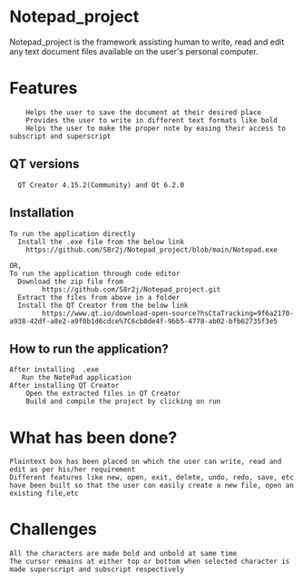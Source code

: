# Notepad_project
Notepad_project is the framework assisting human to write, read and edit any text document files available on the user's personal computer.


# Features
        Helps the user to save the document at their desired place
        Provides the user to write in different text formats like bold
        Helps the user to make the proper note by easing their access to subscript and superscript
        
## QT versions
      QT Creator 4.15.2(Community) and Qt 6.2.0
      
## Installation
    To run the application directly
      Install the .exe file from the below link
        https://github.com/S8r2j/Notepad_project/blob/main/Notepad.exe
        
    OR,
    To run the application through code editor
      Download the zip file from
            https://github.com/S8r2j/Notepad_project.git
      Extract the files from above in a folder
      Install the QT Creator from the below link
            https://www.qt.io/download-open-source?hsCtaTracking=9f6a2170-a938-42df-a8e2-a9f0b1d6cdce%7C6cb0de4f-9bb5-4778-ab02-bfb62735f3e5

## How to run the application?
    After installing  .exe
       Run the NotePad application
    After installing QT Creator 
        Open the extracted files in QT Creator
        Build and compile the project by clicking on run

# What has been done?
    Plaintext box has been placed on which the user can write, read and edit as per his/her requirement
    Different features like new, open, exit, delete, undo, redo, save, etc have been built so that the user can easily create a new file, open an existing file,etc

# Challenges
    All the characters are made bold and unbold at same time
    The cursor remains at either top or bottom when selected character is made superscript and subscript respectively
